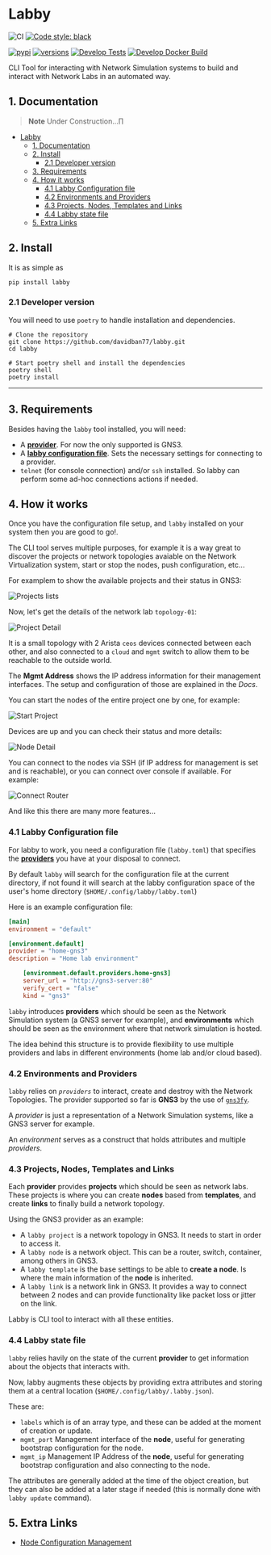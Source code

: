 # Labby

![CI](https://github.com/davidban77/labby/actions/workflows/ci.yml/badge.svg)
[![Code style: black](https://img.shields.io/badge/code%20style-black-000000.svg)](https://github.com/ambv/black)
<!-- [![codecov](https://codecov.io/gh/davidban77/labby/branch/develop/graph/badge.svg)](https://codecov.io/gh/davidban77/labby) -->
<!-- [![Total alerts](https://img.shields.io/lgtm/alerts/g/davidban77/labby.svg?logo=lgtm&logoWidth=18)](https://lgtm.com/projects/g/davidban77/labby/alerts/) -->
<!-- [![Language grade: Python](https://img.shields.io/lgtm/grade/python/g/davidban77/labby.svg?logo=lgtm&logoWidth=18)](https://lgtm.com/projects/g/davidban77/labby/context:python) -->
[![pypi](https://img.shields.io/pypi/v/labby.svg)](https://pypi.python.org/pypi/labby)
[![versions](https://img.shields.io/pypi/pyversions/labby.svg)](https://github.com/davidban77/labby)
[![Develop Tests](https://github.com/davidban77/labby/actions/workflows/tests.yml/badge.svg)](https://github.com/davidban77/labby/actions/workflows/tests.yml)
[![Develop Docker Build](https://github.com/davidban77/labby/actions/workflows/docker_build.yml/badge.svg)](https://github.com/davidban77/labby/actions/workflows/docker_build.yml)


CLI Tool for interacting with Network Simulation systems to build and interact with Network Labs in an automated way.

## 1. Documentation

> **Note**
> Under Construction...∏

- [Labby](#labby)
  - [1. Documentation](#1-documentation)
  - [2. Install](#2-install)
    - [2.1 Developer version](#21-developer-version)
  - [3. Requirements](#3-requirements)
  - [4. How it works](#4-how-it-works)
    - [4.1 Labby Configuration file](#41-labby-configuration-file)
    - [4.2 Environments and Providers](#42-environments-and-providers)
    - [4.3 Projects, Nodes, Templates and Links](#43-projects-nodes-templates-and-links)
    - [4.4 Labby state file](#44-labby-state-file)
  - [5. Extra Links](#5-extra-links)

## 2. Install

It is as simple as

```shell
pip install labby
```

### 2.1 Developer version

You will need to use `poetry` to handle installation and dependencies.

```shell
# Clone the repository
git clone https://github.com/davidban77/labby.git
cd labby

# Start poetry shell and install the dependencies
poetry shell
poetry install
```

---

## 3. Requirements

Besides having the `labby` tool installed, you will need:

- A [**provider**](#51-environments-and-providers). For now the only supported is GNS3.
- A [**labby configuration file**](#51-labby-configuration-file). Sets the necessary settings for connecting to a provider.
- `telnet` (for console connection) and/or `ssh` installed. So labby can perform some ad-hoc connections actions if needed.

## 4. How it works

Once you have the configuration file setup, and `labby` installed on your system then you are good to go!.

The CLI tool serves multiple purposes, for example it is a way great to discover the projects or network topologies avaiable on the Network Virtualization system, start or stop the nodes, push configuration, etc...

For examplem to show the available projects and their status in GNS3:

![Projects lists](imgs/labby_projects_lists.png)

Now, let's get the details of the network lab `topology-01`:

![Project Detail](imgs/labby_project_detail.png)

It is a small topology with 2 Arista `ceos` devices connected between each other, and also connected to a `cloud` and `mgmt` switch to allow them to be reachable to the outside world.

The **Mgmt Address** shows the IP address information for their management interfaces. The setup and configuration of those are explained in the *Docs*.

You can start the nodes of the entire project one by one, for example:

![Start Project](imgs/labby_start_project.png)

Devices are up and you can check their status and more details:

![Node Detail](imgs/labby_node_detail.png)

You can connect to the nodes via SSH (if IP address for management is set and is reachable), or you can connect over console if available. For example:

![Connect Router](imgs/labby_connect_router.png)

And like this there are many more features...

### 4.1 Labby Configuration file

For labby to work, you need a configuration file (`labby.toml`) that specifies the [**providers**](#environments-and-providers) you have at your disposal to connect.

By default `labby` will search for the configuration file at the current directory, if not found it will search at the labby configuration space of the user's home directory (`$HOME/.config/labby/labby.toml`)

Here is an example configuration file:

```toml
[main]
environment = "default"

[environment.default]
provider = "home-gns3"
description = "Home lab environment"

    [environment.default.providers.home-gns3]
    server_url = "http://gns3-server:80"
    verify_cert = "false"
    kind = "gns3"
```

`labby` introduces **providers** which should be seen as the Network Simulation system (a GNS3 server for example), and **environments** which should be seen as the environment where that network simulation is hosted.

The idea behind this structure is to provide flexibility to use multiple providers and labs in different environments (home lab and/or cloud based).

### 4.2 Environments and Providers

`labby` relies on *`providers`* to interact, create and destroy with the Network Topologies. The provider supported so far is **GNS3** by the use of [`gns3fy`](https://github.com/davidban77/gns3fy).

A *provider* is just a representation of a Network Simulation systems, like a GNS3 server for example.

An *environment* serves as a construct that holds attributes and multiple *providers*.

### 4.3 Projects, Nodes, Templates and Links

Each **provider** provides **projects** which should be seen as network labs. These projects is where you can create **nodes** based from **templates**, and create **links** to finally build a network topology.

Using the GNS3 provider as an example:

- A `labby project` is a network topology in GNS3. It needs to start in order to access it.
- A `labby node` is a network object. This can be a router, switch, container, among others in GNS3.
- A `labby template` is the base settings to be able to **create a node**. Is where the main information of the **node** is inherited.
- A `labby link` is a network link in GNS3. It provides a way to connect between 2 nodes and can provide functionality like packet loss or jitter on the link.

Labby is CLI tool to interact with all these entities.

### 4.4 Labby state file

`labby` relies havily on the state of the current **provider** to get information about the objects that interacts with.

Now, labby augments these objects by providing extra attributes and storing them at a central location (`$HOME/.config/labby/.labby.json`).

These are:

- `labels` which is of an array type, and these can be added at the moment of creation or update.
- `mgmt_port` Management interface of the **node**, useful for generating bootstrap configuration for the node.
- `mgmt_ip` Management IP Address of the **node**, useful for generating bootstrap configuration and also connecting to the node.

The attributes are generally added at the time of the object creation, but they can also be added at a later stage if needed (this is normally done with `labby update` command).

## 5. Extra Links

- [Node Configuration Management](docs/NODE_CONFIGURATION.md)
